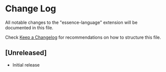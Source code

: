 # Change Log

All notable changes to the "essence-language" extension will be documented in this file.

Check [Keep a Changelog](http://keepachangelog.com/) for recommendations on how to structure this file.

## [Unreleased]

- Initial release